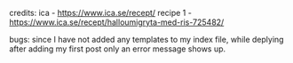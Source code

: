credits: ica - https://www.ica.se/recept/
recipe 1 - https://www.ica.se/recept/halloumigryta-med-ris-725482/


bugs:
since I have not added any templates to my index file, while deplying after adding my first post only an error message shows up.